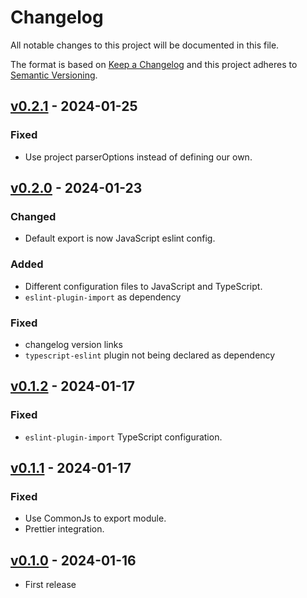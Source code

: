 # Changelog

All notable changes to this project will be documented in this file.

The format is based on [Keep a Changelog](http://keepachangelog.com/en/1.0.0/)
and this project adheres to [Semantic Versioning](http://semver.org/spec/v2.0.0.html).

## [v0.2.1] - 2024-01-25

### Fixed

- Use project parserOptions instead of defining our own.

## [v0.2.0] - 2024-01-23

### Changed

- Default export is now JavaScript eslint config.

### Added

- Different configuration files to JavaScript and TypeScript.
- `eslint-plugin-import` as dependency

### Fixed

- changelog version links
- `typescript-eslint` plugin not being declared as dependency

## [v0.1.2] - 2024-01-17

### Fixed

- `eslint-plugin-import` TypeScript configuration.

## [v0.1.1] - 2024-01-17

### Fixed

- Use CommonJs to export module.
- Prettier integration.

## [v0.1.0] - 2024-01-16

- First release

[v0.2.1]: https://www.npmjs.com/package/@dipcode/eslint-config/v/0.2.1
[v0.2.0]: https://www.npmjs.com/package/@dipcode/eslint-config/v/0.2.0
[v0.1.2]: https://www.npmjs.com/package/@dipcode/eslint-config/v/0.1.2
[v0.1.1]: https://www.npmjs.com/package/@dipcode/eslint-config/v/0.1.1
[v0.1.0]: https://www.npmjs.com/package/@dipcode/eslint-config/v/0.1.0

